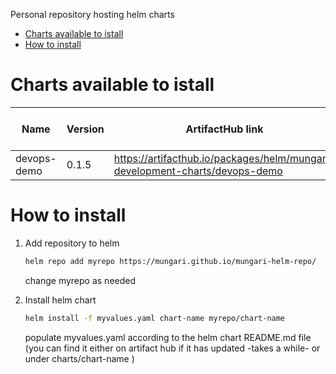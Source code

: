 Personal repository hosting helm charts
- [Charts available to istall](#charts-available-to-istall)
- [How to install](#how-to-install)


# Charts available to istall

| Name        | Version | ArtifactHub link                                                            | Supported ubernetes version | Helm version |
|-------------|---------|-----------------------------------------------------------------------------|-----------------------------|--------------|
| devops-demo | 0.1.5  | https://artifacthub.io/packages/helm/mungari-development-charts/devops-demo | 1.25.2                      | 3.10.2       |

# How to install

1. Add repository to helm
    ```bash
    helm repo add myrepo https://mungari.github.io/mungari-helm-repo/ 
    ```
    change myrepo as needed

2. Install helm chart
    ```bash
    helm install -f myvalues.yaml chart-name myrepo/chart-name  
    ```
    populate myvalues.yaml according to the helm chart README.md file (you can find it either on artifact hub if it has updated -takes a while- or under charts/chart-name )